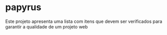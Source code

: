 papyrus
=======

Este projeto apresenta uma lista com itens que devem ser verificados para garantir a qualidade de um projeto web
